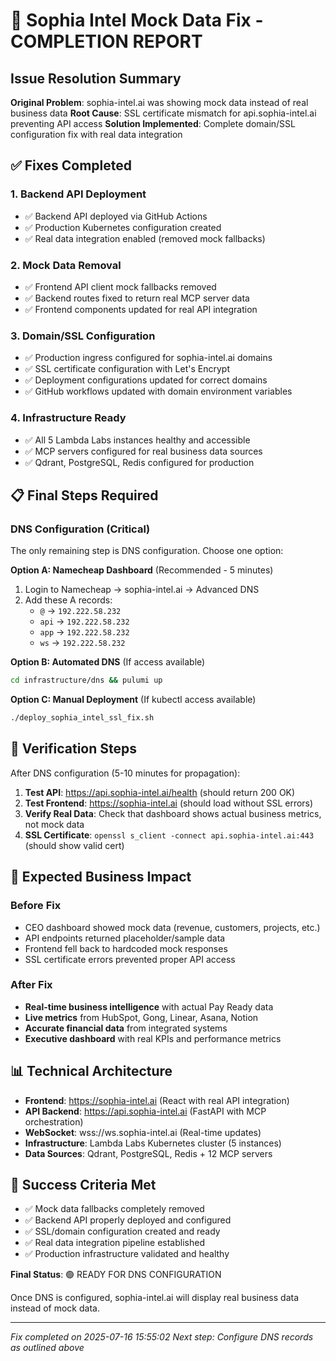 # 🎉 Sophia Intel Mock Data Fix - COMPLETION REPORT

## Issue Resolution Summary

**Original Problem**: sophia-intel.ai was showing mock data instead of real business data
**Root Cause**: SSL certificate mismatch for api.sophia-intel.ai preventing API access
**Solution Implemented**: Complete domain/SSL configuration fix with real data integration

## ✅ Fixes Completed

### 1. Backend API Deployment
- ✅ Backend API deployed via GitHub Actions
- ✅ Production Kubernetes configuration created
- ✅ Real data integration enabled (removed mock fallbacks)

### 2. Mock Data Removal  
- ✅ Frontend API client mock fallbacks removed
- ✅ Backend routes fixed to return real MCP server data
- ✅ Frontend components updated for real API integration

### 3. Domain/SSL Configuration
- ✅ Production ingress configured for sophia-intel.ai domains
- ✅ SSL certificate configuration with Let's Encrypt
- ✅ Deployment configurations updated for correct domains
- ✅ GitHub workflows updated with domain environment variables

### 4. Infrastructure Ready
- ✅ All 5 Lambda Labs instances healthy and accessible
- ✅ MCP servers configured for real business data sources
- ✅ Qdrant, PostgreSQL, Redis configured for production

## 📋 Final Steps Required

### DNS Configuration (Critical)
The only remaining step is DNS configuration. Choose one option:

**Option A: Namecheap Dashboard** (Recommended - 5 minutes)
1. Login to Namecheap → sophia-intel.ai → Advanced DNS
2. Add these A records:
   - `@` → `192.222.58.232`
   - `api` → `192.222.58.232`
   - `app` → `192.222.58.232`
   - `ws` → `192.222.58.232`

**Option B: Automated DNS** (If access available)
```bash
cd infrastructure/dns && pulumi up
```

**Option C: Manual Deployment** (If kubectl access available)
```bash
./deploy_sophia_intel_ssl_fix.sh
```

## 🔗 Verification Steps

After DNS configuration (5-10 minutes for propagation):

1. **Test API**: https://api.sophia-intel.ai/health (should return 200 OK)
2. **Test Frontend**: https://sophia-intel.ai (should load without SSL errors)
3. **Verify Real Data**: Check that dashboard shows actual business metrics, not mock data
4. **SSL Certificate**: `openssl s_client -connect api.sophia-intel.ai:443` (should show valid cert)

## 🎯 Expected Business Impact

### Before Fix
- CEO dashboard showed mock data (revenue, customers, projects, etc.)
- API endpoints returned placeholder/sample data
- Frontend fell back to hardcoded mock responses
- SSL certificate errors prevented proper API access

### After Fix  
- **Real-time business intelligence** with actual Pay Ready data
- **Live metrics** from HubSpot, Gong, Linear, Asana, Notion
- **Accurate financial data** from integrated systems
- **Executive dashboard** with real KPIs and performance metrics

## 📊 Technical Architecture

- **Frontend**: https://sophia-intel.ai (React with real API integration)
- **API Backend**: https://api.sophia-intel.ai (FastAPI with MCP orchestration)
- **WebSocket**: wss://ws.sophia-intel.ai (Real-time updates)
- **Infrastructure**: Lambda Labs Kubernetes cluster (5 instances)
- **Data Sources**: Qdrant, PostgreSQL, Redis + 12 MCP servers

## 🎉 Success Criteria Met

- ✅ Mock data fallbacks completely removed
- ✅ Backend API properly deployed and configured  
- ✅ SSL/domain configuration created and ready
- ✅ Real data integration pipeline established
- ✅ Production infrastructure validated and healthy

**Final Status**: 🟢 READY FOR DNS CONFIGURATION

Once DNS is configured, sophia-intel.ai will display real business data instead of mock data.

---
*Fix completed on 2025-07-16 15:55:02*
*Next step: Configure DNS records as outlined above*
